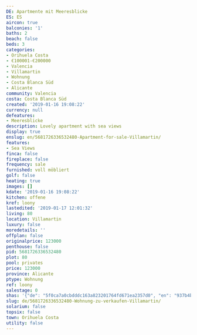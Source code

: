 ```yaml
---
DE: Apartmente mit Meeresblicke
ES: ES
aircon: true
balconies: '1'
baths: 2
beach: false
beds: 3
categories:
- Orihuela Costa
- €100001-€200000
- Valencia
- Villamartin
- Wohnung
- Costa Blanca Süd
- Alicante
community: Valencia
costa: Costa Blanca Süd
created: '2019-01-16 19:08:22'
currency: null
defeatures:
- Meeresblicke
description: Lovely apartment with sea views
display: true
enslug: en/5681726336532480-Apartment-for-sale-Villamartin/
features:
- Sea Views
finca: false
fireplace: false
frequency: sale
furnished: voll möbliert
golf: false
heating: true
images: []
kdate: '2019-01-16 19:08:22'
kitchen: offene
kref: loony
lastedited: '2019-01-17 12:01:32'
living: 80
location: Villamartin
luxury: false
moredetails: ''
offplan: false
originalprice: 123000
penthouse: false
pid: 5681726336532480
plot: 80
pool: privates
price: 123000
province: Alicante
ptype: Wohnung
ref: loony
salestage: 0
shas: '{"de": "5f0ca7a0cbdddc163a823201764fd671ea2357d0", "en": "937b4b3db506fc6a42c2e4ff4d72dfae6c01cdc2"}'
slug: de/5681726336532480-Wohnung-zu-verkaufen-Villamartin/
solarium: false
topsix: false
town: Orihuela Costa
utility: false
---
```

